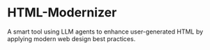 # HTML-Modernizer
A smart tool using LLM agents to enhance user-generated HTML by applying modern web design best practices.
